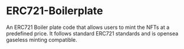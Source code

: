 # ERC721-Boilerplate
An ERC721 Boiler plate code that allows users to mint the NFTs at a predefined price. It follows standard ERC721 standards and is opensea gaseless minting compatible.
